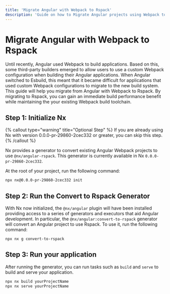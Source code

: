 ```yaml
---
title: 'Migrate Angular with Webpack to Rspack'
description: 'Guide on how to Migrate Angular projects using Webpack to Rspack'
---
```


# Migrate Angular with Webpack to Rspack

Until recently, Angular used Webpack to build applications. Based on this, some third-party builders emerged to allow users to use a custom Webpack configuration when building their Angular applications.
When Angular switched to Esbuild, this meant that it became difficult for applications that used custom Webpack configurations to migrate to the new build system. This guide will help you migrate from Angular with Webpack to Rspack.
By migrating to Rspack, you can gain an immediate build performance benefit while maintaining the your existing Webpack build toolchain.

## Step 1: Initialize Nx

{% callout type="warning" title="Optional Step" %}
If you are already using Nx with version 0.0.0-pr-29860-2cec332 or greater, you can skip this step.
{% /callout %}

Nx provides a generator to convert existing Angular Webpack projects to use `@nx/angular-rspack`. This generator is currently available in Nx `0.0.0-pr-29860-2cec332`.

At the root of your project, run the following command:

```bash
npx nx@0.0.0-pr-29860-2cec332 init
```

## Step 2: Run the Convert to Rspack Generator

With Nx now initialized, the `@nx/angular` plugin will have been installed providing access to a series of generators and executors that aid Angular development.
In particular, the `@nx/angular:convert-to-rspack` generator will convert an Angular project to use Rspack.
To use it, run the following command:

```bash
npx nx g convert-to-rspack
```

## Step 3: Run your application

After running the generator, you can run tasks such as `build` and `serve` to build and serve your application.

```bash
npx nx build yourProjectName
npx nx serve yourProjectName
```
